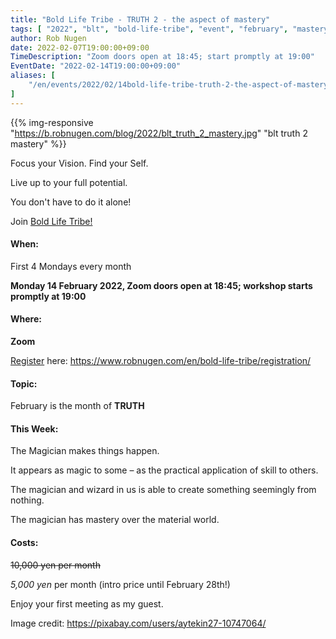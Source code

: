 ```yaml
---
title: "Bold Life Tribe - TRUTH 2 - the aspect of mastery"
tags: [ "2022", "blt", "bold-life-tribe", "event", "february", "mastery", "online" ]
author: Rob Nugen
date: 2022-02-07T19:00:00+09:00
TimeDescription: "Zoom doors open at 18:45; start promptly at 19:00"
EventDate: "2022-02-14T19:00:00+09:00"
aliases: [
    "/en/events/2022/02/14bold-life-tribe-truth-2-the-aspect-of-mastery",
]
---
```


{{% img-responsive "https://b.robnugen.com/blog/2022/blt_truth_2_mastery.jpg" "blt truth 2 mastery" %}}

Focus your Vision.  Find your Self.

Live up to your full potential.

You don't have to do it alone!

Join [Bold Life Tribe!](/en/bold-life-tribe/)

#### When:

First 4 Mondays every month

**Monday 14 February 2022, Zoom doors open at 18:45; workshop starts promptly at 19:00**

#### Where:

**Zoom**

[Register](/en/bold-life-tribe/registration/) here: https://www.robnugen.com/en/bold-life-tribe/registration/

#### Topic:

February is the month of __TRUTH__

#### This Week:

The Magician makes things happen.

It appears as magic to some – as the practical application
of skill to others.

The magician and wizard in us is able to create something
seemingly from nothing.

The magician has mastery over the material world.


#### Costs: ####

~~10,000 yen per month~~

*5,000 yen* per month (intro price until February 28th!)

Enjoy your first meeting as my guest.

<div class="note">Image credit:
<a href="https://pixabay.com/users/aytekin27-10747064/">https://pixabay.com/users/aytekin27-10747064/</a>
</div>
